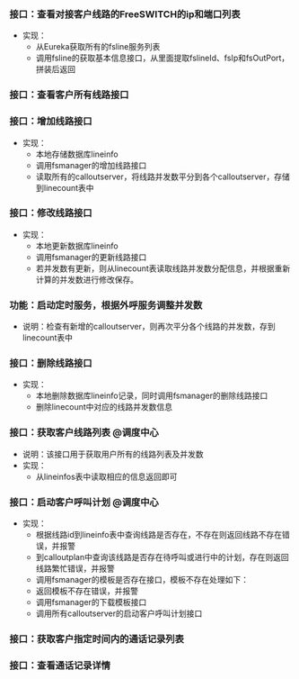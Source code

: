 ### 接口：查看对接客户线路的FreeSWITCH的ip和端口列表
* 实现：
    * 从Eureka获取所有的fsline服务列表
    * 调用fsline的获取基本信息接口，从里面提取fslineId、fsIp和fsOutPort，拼装后返回

### 接口：查看客户所有线路接口
### 接口：增加线路接口
* 实现：
    * 本地存储数据库lineinfo
    * 调用fsmanager的增加线路接口
    * 读取所有的calloutserver，将线路并发数平分到各个calloutserver，存储到linecount表中

### 接口：修改线路接口
* 实现：
    * 本地更新数据库lineinfo
    * 调用fsmanager的更新线路接口
    * 若并发数有更新，则从linecount表读取线路并发数分配信息，并根据重新计算的并发数进行修改保存。

### 功能：启动定时服务，根据外呼服务调整并发数
* 说明：检查有新增的calloutserver，则再次平分各个线路的并发数，存到linecount表中

### 接口：删除线路接口
* 实现：
    * 本地删除数据库lineinfo记录，同时调用fsmanager的删除线路接口
    * 删除linecount中对应的线路并发数信息

### 接口：获取客户线路列表 @调度中心
* 说明：该接口用于获取用户所有的线路列表及并发数
* 实现：
    * 从lineinfos表中读取相应的信息返回即可

### 接口：启动客户呼叫计划 @调度中心
* 实现：
    * 根据线路id到lineinfo表中查询线路是否存在，不存在则返回线路不存在错误，并报警
    * 到calloutplan中查询该线路是否存在待呼叫或进行中的计划，存在则返回线路繁忙错误，并报警
    * 调用fsmanager的模板是否存在接口，模板不存在处理如下：
    * 返回模板不存在错误，并报警
    * 调用fsmanager的下载模板接口
    * 调用所有calloutserver的启动客户呼叫计划接口

### 接口：获取客户指定时间内的通话记录列表

### 接口：查看通话记录详情